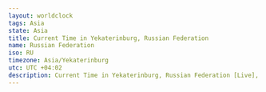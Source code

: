 ```yaml
---
layout: worldclock
tags: Asia
state: Asia
title: Current Time in Yekaterinburg, Russian Federation
name: Russian Federation
iso: RU
timezone: Asia/Yekaterinburg
utc: UTC +04:02
description: Current Time in Yekaterinburg, Russian Federation [Live], Asia. Live update now time in Yekaterinburg, timezone Asia/Yekaterinburg, UTC +04:02, Country ISO code & Current Local Time.
---
```


